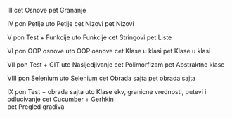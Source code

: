 III
cet Osnove
pet Grananje

IV
pon Petlje
uto Petlje
cet Nizovi
pet Nizovi

V
pon Test + Funkcije
uto Funkcije
cet Stringovi
pet Liste

VI
pon OOP osnove
uto OOP osnove
cet Klase u klasi
pet Klase u klasi

VII
pon Test + GIT
uto Nasljedjivanje
cet Polimorfizam
pet Abstraktne klase

VIII
pon Selenium
uto Selenium
cet Obrada sajta
pet obrada sajta

IX
pon Test + obrada sajta
uto Klase ekv, granicne vrednosti, putevi i odlucivanje
cet Cucumber + Gerhkin  
pet Pregled gradiva